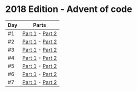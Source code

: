 # 2018 Edition - Advent of code

Day | Parts
--- | -----------------------------------------------------
#1  | [Part 1](day-1/part-1.js) - [Part 2](day-1/part-2.js)
#2  | [Part 1](day-2/part-1.js) - [Part 2](day-2/part-2.js)
#3  | [Part 1](day-3/part-1.js) - [Part 2](day-3/part-2.js)
#4  | [Part 1](day-4/part-1.js) - [Part 2](day-4/part-2.js)
#5  | [Part 1](day-5/part-1.js) - [Part 2](day-5/part-2.js)
#6  | [Part 1](day-6/part-1.js) - [Part 2](day-6/part-2.js)
#7  | [Part 1](day-7/part-1.js) - [Part 2](day-7/part-2.js)